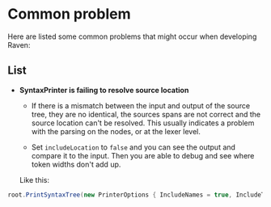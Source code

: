 # Common problem

Here are listed some common problems that might occur when developing Raven:

## List

* **SyntaxPrinter is failing to resolve source location**

    * If there is a mismatch between the input and output of the source tree, they are no identical, the sources spans are not correct and the source location can't be resolved. This usually indicates a problem with the parsing on the nodes, or at the lexer level.

    * Set ``includeLocation`` to ``false`` and you can see the output and compare it to the input. Then you are able to debug and see where token widths don't add up.

    Like this:

```csharp
root.PrintSyntaxTree(new PrinterOptions { IncludeNames = true, IncludeTokens = true, IncludeTrivia = true, IncludeSpans = true, IncludeLocations = false });
```